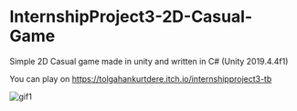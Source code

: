 # InternshipProject3-2D-Casual-Game
Simple 2D Casual game made in unity and written in C# (Unity 2019.4.4f1)

You can play on https://tolgahankurtdere.itch.io/internshipproject3-tb

![gif1](https://user-images.githubusercontent.com/45331388/89311282-77104600-d67e-11ea-9166-ce057723dd38.GIF)
